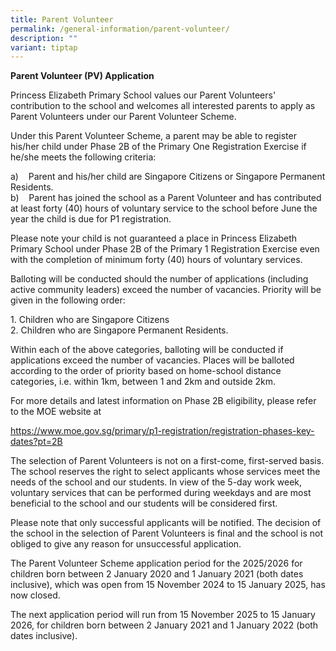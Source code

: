 ```yaml
---
title: Parent Volunteer
permalink: /general-information/parent-volunteer/
description: ""
variant: tiptap
---
```

<p><strong>Parent Volunteer (PV) Application</strong> 
<br>
</p>
<p>Princess Elizabeth Primary School values our Parent Volunteers' contribution
to the school and welcomes all interested parents to apply as Parent Volunteers
under our Parent Volunteer Scheme.</p>
<p>Under this Parent Volunteer Scheme, a parent may be able to register his/her
child under Phase 2B of the Primary One Registration Exercise if he/she
meets the following criteria:</p>
<p>a)&nbsp;&nbsp;&nbsp; Parent and his/her child are Singapore Citizens or
Singapore Permanent Residents.
<br>b)&nbsp;&nbsp;&nbsp; Parent has joined the school as a Parent Volunteer
and has contributed at least forty (40) hours of voluntary service to the
school before June the year the child is due for P1 registration.</p>
<p>Please note your child is not guaranteed a place in Princess Elizabeth
Primary School under Phase 2B of the Primary 1 Registration Exercise even
with the completion of minimum forty (40) hours of voluntary services.</p>
<p>Balloting will be conducted should the number of applications (including
active community leaders) exceed the number of vacancies. Priority will
be given in the following order:</p>
<p>1. Children who are Singapore Citizens
<br>2. Children who are Singapore Permanent Residents.</p>
<p>Within each of the above categories, balloting will be conducted if applications
exceed the number of vacancies. Places will be balloted according to the
order of priority based on home-school distance categories, i.e. within
1km, between 1 and 2km and outside 2km.</p>
<p>For more details and latest information on Phase 2B eligibility, please
refer to the MOE website at</p>
<p><a href="https://www.moe.gov.sg/primary/p1-registration/registration-phases-key-dates?pt=2B" rel="noopener noreferrer nofollow" target="_blank">https://www.moe.gov.sg/primary/p1-registration/registration-phases-key-dates?pt=2B</a>
</p>
<p>The selection of Parent Volunteers is not on a first-come, first-served
basis. The school reserves the right to select applicants whose services
meet the needs of the school and our students. In view of the 5-day work
week, voluntary services that can be performed during weekdays and are
most beneficial to the school and our students will be considered first.</p>
<p>Please note that only successful applicants will be notified.&nbsp;The
decision of the school in the selection of Parent Volunteers is final and
the school is not obliged to give any reason for unsuccessful application.</p>
<p>The Parent Volunteer Scheme application period for the 2025/2026 for children
born between 2 January 2020 and 1 January 2021 (both dates inclusive),
which was open from 15 November 2024 to 15 January 2025, has now closed.</p>
<p>The next application period will run from 15 November 2025 to 15 January
2026, for children born between 2 January 2021 and 1 January 2022 (both
dates inclusive).</p>